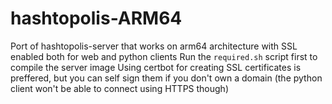 # hashtopolis-ARM64
Port of hashtopolis-server that works on arm64 architecture with SSL enabled both for web and python clients
Run the `required.sh` script first to compile the server image
Using certbot for creating SSL certificates is preffered, but you can self sign them if you don't own a domain (the python client won't be able to connect using HTTPS though)
